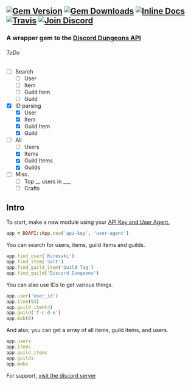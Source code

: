 [![Gem Version](https://img.shields.io/gem/v/dd-api.svg)]()
[![Gem Downloads](https://img.shields.io/gem/dt/dd-api.svg)]()
[![Inline Docs](http://inch-ci.org/github/DiscordDungeons/api.svg?branch=ruby)]() 
[![Travis](https://img.shields.io/travis/DiscordDungeons/api-rb/master.svg)]()
[![Join Discord](https://img.shields.io/badge/discord-join-7289DA.svg)](http://discord.discorddungeons.me)
-----
### A wrapper gem to the [Discord Dungeons API](http://api.discorddungeons.me/docs/)

###### ToDo
 - [ ] Search
   - [ ] User
   - [ ] Item
   - [ ] Guild Item
   - [ ] Guild
 - [x] ID parsing
   - [x] User
   - [x] Item
   - [x] Guild Item
   - [x] Guild
 - [ ] All
   - [ ] Users
   - [x] Items
   - [x] Guild Items
   - [x] Guilds
 - [ ] Misc.
   - [ ] Top __ users in ___
   - [ ] Crafts

## Intro
To start, make a new module using your [API Key and User Agent.](http://api.discorddungeons.me/developers)
```ruby
app = DDAPI::App.new('api-key', 'user-agent')
```
You can search for users, items, guild items and guilds.

```ruby
app.find_user('Kurosaki')
app.find_item('Salt')
app.find_guild_item('Guild Tag')
app.find_guild('Discord Dungeons')
```
You can also use IDs to get various things.
```ruby
app.user('user_id')
app.item(93)
app.guild_item(4)
app.guild('f-c-d-e')
app.mob(8)
```

And also, you can get a array of all items, guild items, and users.
```ruby
app.users
app.items
app.guild_items
app.guilds
app.mobs
```

For support, [visit the discord server](http://discord.discorddungeons.me)
